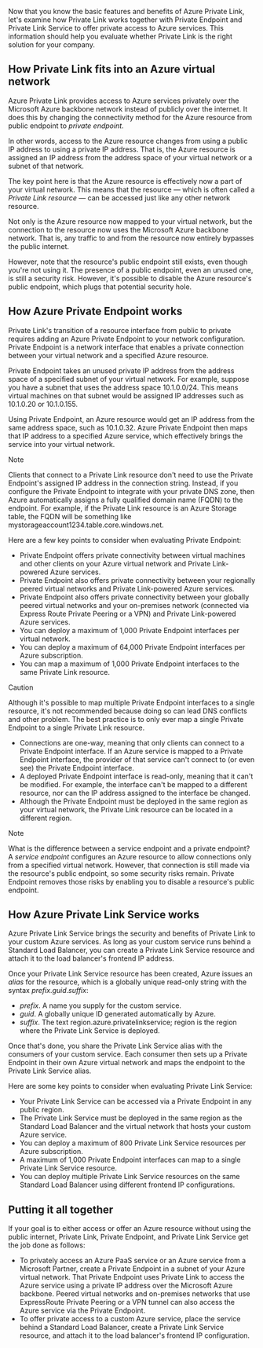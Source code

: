 Now that you know the basic features and benefits of Azure Private Link, let's examine how Private Link works together with Private Endpoint and Private Link Service to offer private access to Azure services. This information should help you evaluate whether Private Link is the right solution for your company.

## How Private Link fits into an Azure virtual network

Azure Private Link provides access to Azure services privately over the Microsoft Azure backbone network instead of publicly over the internet. It does this by changing the connectivity method for the Azure resource from public endpoint to *private endpoint*.

In other words, access to the Azure resource changes from using a public IP address to using a private IP address. That is, the Azure resource is assigned an IP address from the address space of your virtual network or a subnet of that network.

The key point here is that the Azure resource is effectively now a part of your virtual network. This means that the resource — which is often called a *Private Link resource* — can be accessed just like any other network resource.

Not only is the Azure resource now mapped to your virtual network, but the connection to the resource now uses the Microsoft Azure backbone network. That is, any traffic to and from the resource now entirely bypasses the public internet.

However, note that the resource's public endpoint still exists, even though you're not using it. The presence of a public endpoint, even an unused one, is still a security risk. However, it's possible to disable the Azure resource's public endpoint, which plugs that potential security hole.

## How Azure Private Endpoint works

Private Link's transition of a resource interface from public to private requires adding an Azure Private Endpoint to your network configuration. Private Endpoint is a network interface that enables a private connection between your virtual network and a specified Azure resource.

Private Endpoint takes an unused private IP address from the address space of a specified subnet of your virtual network. For example, suppose you have a subnet that uses the address space 10.1.0.0/24. This means virtual machines on that subnet would be assigned IP addresses such as 10.1.0.20 or 10.1.0.155.

Using Private Endpoint, an Azure resource would get an IP address from the same address space, such as 10.1.0.32. Azure Private Endpoint then maps that IP address to a specified Azure service, which effectively brings the service into your virtual network.

> [!NOTE]
> Clients that connect to a Private Link resource don't need to use the Private Endpoint's assigned IP address in the connection string. Instead, if you configure the Private Endpoint to integrate with your private DNS zone, then Azure automatically assigns a fully qualified domain name (FQDN) to the endpoint. For example, if the Private Link resource is an Azure Storage table, the FQDN will be something like mystorageaccount1234.table.core.windows.net.

Here are a few key points to consider when evaluating Private Endpoint:

* Private Endpoint offers private connectivity between virtual machines and other clients on your Azure virtual network and Private Link-powered Azure services.
* Private Endpoint also offers private connectivity between your regionally peered virtual networks and Private Link-powered Azure services.
* Private Endpoint also offers private connectivity between your globally peered virtual networks and your on-premises network (connected via Express Route Private Peering or a VPN) and Private Link-powered Azure services.
* You can deploy a maximum of 1,000 Private Endpoint interfaces per virtual network.
* You can deploy a maximum of 64,000 Private Endpoint interfaces per Azure subscription.
* You can map a maximum of 1,000 Private Endpoint interfaces to the same Private Link resource.

> [!CAUTION]
> Although it's possible to map multiple Private Endpoint interfaces to a single resource, it's not recommended because doing so can lead DNS conflicts and other problem. The best practice is to only ever map a single Private Endpoint to a single Private Link resource.

* Connections are one-way, meaning that only clients can connect to a Private Endpoint interface. If an Azure service is mapped to a Private Endpoint interface, the provider of that service can't connect to (or even see) the Private Endpoint interface.
* A deployed Private Endpoint interface is read-only, meaning that it can't be modified. For example, the interface can't be mapped to a different resource, nor can the IP address assigned to the interface be changed.
* Although the Private Endpoint must be deployed in the same region as your virtual network, the Private Link resource can be located in a different region.

> [!NOTE]
> What is the difference between a service endpoint and a private endpoint? A *service endpoint* configures an Azure resource to allow connections only from a specified virtual network. However, that connection is still made via the resource's public endpoint, so some security risks remain. Private Endpoint removes those risks by enabling you to disable a resource's public endpoint.

## How Azure Private Link Service works

Azure Private Link Service brings the security and benefits of Private Link to your custom Azure services. As long as your custom service runs behind a Standard Load Balancer, you can create a Private Link Service resource and attach it to the load balancer's frontend IP address.

Once your Private Link Service resource has been created, Azure issues an *alias* for the resource, which is a globally unique read-only string with the syntax *prefix*.*guid*.*suffix*:

* *prefix*. A name you supply for the custom service.
* *guid*. A globally unique ID generated automatically by Azure.
* *suffix*. The text region.azure.privatelinkservice; region is the region where the Private Link Service is deployed.

Once that's done, you share the Private Link Service alias with the consumers of your custom service. Each consumer then sets up a Private Endpoint in their own Azure virtual network and maps the endpoint to the Private Link Service alias.

Here are some key points to consider when evaluating Private Link Service:

* Your Private Link Service can be accessed via a Private Endpoint in any public region.
* The Private Link Service must be deployed in the same region as the Standard Load Balancer and the virtual network that hosts your custom Azure service.
* You can deploy a maximum of 800 Private Link Service resources per Azure subscription.
* A maximum of 1,000 Private Endpoint interfaces can map to a single Private Link Service resource.
* You can deploy multiple Private Link Service resources on the same Standard Load Balancer using different frontend IP configurations.

## Putting it all together

If your goal is to either access or offer an Azure resource without using the public internet, Private Link, Private Endpoint, and Private Link Service get the job done as follows:

* To privately access an Azure PaaS service or an Azure service from a Microsoft Partner, create a Private Endpoint in a subnet of your Azure virtual network. That Private Endpoint uses Private Link to access the Azure service using a private IP address over the Microsoft Azure backbone. Peered virtual networks and on-premises networks that use ExpressRoute Private Peering or a VPN tunnel can also access the Azure service via the Private Endpoint.
* To offer private access to a custom Azure service, place the service behind a Standard Load Balancer, create a Private Link Service resource, and attach it to the load balancer's frontend IP configuration.

<!-- insert image here-->